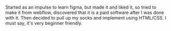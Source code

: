 Started as an impulse to learn figma, but made it and liked it, so tried to make it from webflow, discovered that it is a paid software after I was done with it. Then decided to pull up my socks and implement using HTML/CSS. I must say, it's very beginner friendly.
